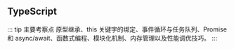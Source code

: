 ## TypeScript
::: tip 主要考察点
原型继承、this 关键字的绑定、事件循环与任务队列、Promise 和 async/await、函数式编程、模块化机制、内存管理以及性能调优技巧。
:::